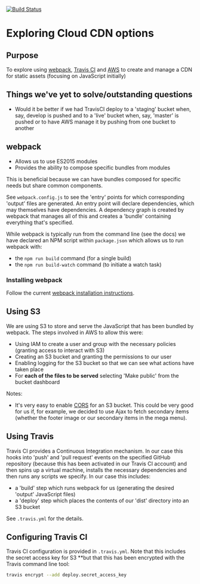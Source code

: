 [![Build Status](https://travis-ci.org/gtvj/cloud-cdn.svg?branch=master)](https://travis-ci.org/gtvj/cloud-cdn)

# Exploring Cloud CDN options

## Purpose

To explore using [webpack](https://webpack.github.io/), [Travis CI](https://travis-ci.org/) and [AWS](https://aws.amazon.com/) to create and manage a CDN for static assets (focusing on JavaScript initially)

## Things we've yet to solve/outstanding questions

* Would it be better if we had TravisCI deploy to a 'staging' bucket when, say, develop is pushed and to a 'live' bucket when, say, 'master' is pushed or to have AWS manage it by pushing from one bucket to another

## webpack

* Allows us to use ES2015 modules
* Provides the ability to compose specific bundles from modules

This is beneficial because we can have bundles composed for specific needs but share common components. 

See `webpack.config.js` to see the 'entry' points for which corresponding 'output' files are generated. An entry point will declare dependencies, which may themselves have dependencies. A dependency graph is created by webpack that manages all of this and creates a 'bundle' containing everything that's specified. 

While webpack is typically run from the command line (see the docs) we have declared an NPM script within `package.json` which allows us to run webpack with:
 
 * the `npm run build` command (for a single build)
 * the `npm run build-watch` command (to initiate a watch task)

### Installing webpack

Follow the current [webpack installation instructions](https://webpack.js.org/guides/installation/).

## Using S3

We are using S3 to store and serve the JavaScript that has been bundled by webpack. The steps involved in AWS to allow this were:

* Using IAM to create a user and group with the necessary policies (granting access to interact with S3)
* Creating an S3 bucket and granting the permissions to our user
* Enabling logging for the S3 bucket so that we can see what actions have taken place
* For **each of the files to be served** selecting 'Make public' from the bucket dashboard

Notes: 
* It's very easy to enable [CORS](https://developer.mozilla.org/en-US/docs/Web/HTTP/Access_control_CORS) for an S3 bucket. This could be very good for us if, for example, we decided to use Ajax to fetch secondary items (whether the footer image or our secondary items in the mega menu).

## Using Travis

Travis CI provides a Continuous Integration mechanism. In our case this hooks into 'push' and 'pull request' events on the specified GitHub repository (because this has been activated in our Travis CI account) and then spins up a virtual machine, installs the necessary dependencies and then runs any scripts we specify. In our case this includes: 

* a 'build' step which runs webpack for us (generating the desired 'output' JavaScript files)
* a 'deploy' step which places the contents of our 'dist' directory into an S3 bucket

See `.travis.yml` for the details.

## Configuring Travis CI

Travis CI configuration is provided in `.travis.yml`. Note that this includes the secret access key for S3 **but that this has been encrypted with the Travis command line tool:

```bash
travis encrypt --add deploy.secret_access_key
```

